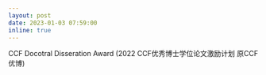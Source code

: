 ```yaml
---
layout: post
date: 2023-01-03 07:59:00
inline: true
---
```


CCF Docotral Disseration Award (2022 CCF优秀博士学位论文激励计划 原CCF优博)
